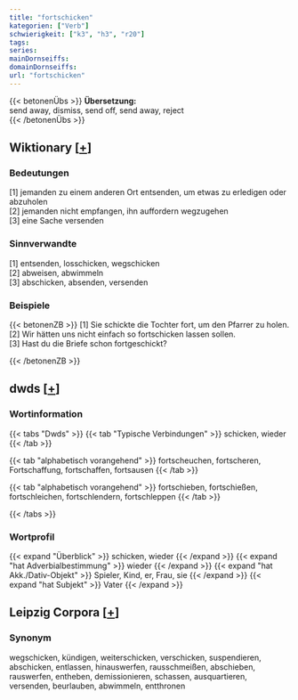 ```yaml
---
title: "fortschicken"
kategorien: ["Verb"]
schwierigkeit: ["k3", "h3", "r20"]
tags:
series:
mainDornseiffs:
domainDornseiffs:
url: "fortschicken"
---
```


{{< betonenÜbs >}}
**Übersetzung:**  
send away, dismiss, send off, send  away, reject  
{{< /betonenÜbs >}}

## Wiktionary [[+](https://de.wiktionary.org/wiki/fortschicken)]

### Bedeutungen
[1] jemanden zu einem anderen Ort entsenden, um etwas zu erledigen oder abzuholen  
[2] jemanden nicht empfangen, ihn auffordern wegzugehen  
[3] eine Sache versenden  

### Sinnverwandte
[1] entsenden, losschicken, wegschicken  
[2] abweisen, abwimmeln  
[3] abschicken, absenden, versenden  

### Beispiele
{{< betonenZB >}}
[1] Sie schickte die Tochter fort, um den Pfarrer zu holen.  
[2] Wir hätten uns nicht einfach so fortschicken lassen sollen.  
[3] Hast du die Briefe schon fortgeschickt?  

{{< /betonenZB >}}


## dwds [[+](https://www.dwds.de/wb/fortschicken)]

### Wortinformation
{{< tabs "Dwds" >}}
{{< tab "Typische Verbindungen" >}}
schicken, wieder
{{< /tab >}}

{{< tab "alphabetisch vorangehend" >}}
fortscheuchen, fortscheren, Fortschaffung, fortschaffen, fortsausen
{{< /tab >}}

{{< tab "alphabetisch vorangehend" >}}
fortschieben, fortschießen, fortschleichen, fortschlendern, fortschleppen
{{< /tab >}}

{{< /tabs >}}

### Wortprofil
{{< expand "Überblick" >}} schicken, wieder {{< /expand >}}
{{< expand "hat Adverbialbestimmung" >}} wieder {{< /expand >}}
{{< expand "hat Akk./Dativ-Objekt" >}} Spieler, Kind, er, Frau, sie {{< /expand >}}
{{< expand "hat Subjekt" >}} Vater {{< /expand >}}

## Leipzig Corpora [[+](https://corpora.uni-leipzig.de/en/res?word=fortschicken&corpusId=deu_newscrawl-public_2018)]


### Synonym
wegschicken, kündigen, weiterschicken, verschicken, suspendieren, abschicken, entlassen, hinauswerfen, rausschmeißen, abschieben, rauswerfen, entheben, demissionieren, schassen, ausquartieren, versenden, beurlauben, abwimmeln, entthronen

